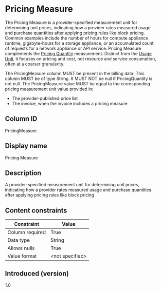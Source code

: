 # Pricing Measure

The Pricing Measure is a provider-specified measurement unit for determining unit prices, indicating how a provider rates measured usage and purchase quantities after applying pricing rules like block pricing. Common examples include the number of hours for compute appliance runtime, gigabyte-hours for a storage appliance, or an accumulated count of requests for a network appliance or API service. Pricing Measure complements the [Pricing Quantity](#pricingquantity) measurement. Distinct from the [Usage Unit](#usageunit), it focuses on pricing and cost, not resource and service consumption, often at a coarser granularity.

The PricingMeasure column MUST be present in the billing data. This column MUST be of type String. It MUST NOT be null if PricingQuantity is not null. The PricingMeasure value MUST be equal to the corresponding pricing measurement unit value provided in:

* The provider-published price list
* The invoice, when the invoice includes a pricing measure

## Column ID

PricingMeasure

## Display name

Pricing Measure

## Description

A provider-specified measurement unit for determining unit prices, indicating how a provider rates measured usage and purchase quantities after applying pricing rules like block pricing

## Content constraints

| Constraint      | Value           |
|-----------------|-----------------|
| Column required | True            |
| Data type       | String          |
| Allows nulls    | True            |
| Value format    | \<not specified> |

## Introduced (version)

1.0
